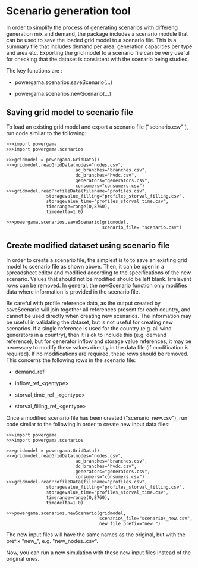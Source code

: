 # Scenario generation tool

In order to simplify the process of generating scenarios with differeng
generation mix and demand, the package includes a scenario module that
can be used to save the loaded grid model to a scenario file. This is a
summary file that includes demand per area, generation capacities per
type and area etc. Exporting the grid model to a scenario file can be
very useful for checking that the dataset is consistent with the
scenario being studied.

The key functions are :

-   powergama.scenarios.saveScenario(\...)

-   powergama.scenarios.newScenario(\...)

## Saving grid model to scenario file

To load an existing grid model and export a scenario file
("scenario.csv"'), run code similar to the following:

    >>>import powergama
    >>>import powergama.scenarios

    >>>gridmodel = powergama.GridData()
    >>>gridmodel.readGridData(nodes="nodes.csv",
                              ac_branches="branches.csv",
                              dc_branches="hvdc.csv",
                              generators="generators.csv",
                              consumers="consumers.csv")
    >>>gridmodel.readProfileData(filename="profiles.csv",
                   storagevalue_filling="profiles_storval_filling.csv",
                   storagevalue_time="profiles_storval_time.csv",
                   timerange=range(0,8760), 
                   timedelta=1.0)

    >>>powergama.scenarios.saveScenario(gridmodel, 
                                        scenario_file= "scenario.csv")

## Create modified dataset using scenario file

In order to create a scenario file, the simplest is to to save an
existing grid model to scenario file as shown above. Then, it can be
open in a spreadsheet editor and modified according to the
specifications of the new scenario. Values that should not be modified
should be left blank. Irrelevant rows can be removed. In general, the
newScenario function only modifies data where information is provided in
the scenario file.

Be careful with profile reference data, as the output created by
saveScenario will join together all references present for each country,
and cannot be used directly when creating new scenarios. The information
may be useful in validating the dataset, but is not useful for creating
new scenarios. If a single reference is used for the country (e.g. all
wind generators in a country), then it is ok to include this (e.g.
demand reference), but for generator inflow and storage value
references, it may be necessary to modify these values directly in the
data file (if modification is required). If no modifications are
required, these rows should be removed. This concerns the following rows
in the scenario file:

-   demand_ref

-   inflow_ref\_\<gentype\>

-   storval_time_ref \_\<gentype\>

-   storval_filling_ref\_\<gentype\>

Once a modified scenario file has been created ("scenario_new.csv"), run
code similar to the following in order to create new input data files:

    >>>import powergama
    >>>import powergama.scenarios

    >>>gridmodel = powergama.GridData()
    >>>gridmodel.readGridData(nodes="nodes.csv",
                              ac_branches="branches.csv",
                              dc_branches="hvdc.csv",
                              generators="generators.csv",
                              consumers="consumers.csv")
    >>>gridmodel.readProfileData(filename="profiles.csv",
                   storagevalue_filling="profiles_storval_filling.csv",
                   storagevalue_time="profiles_storval_time.csv",
                   timerange=range(0,8760), 
                   timedelta=1.0)
                
    >>>powergama.scenarios.newScenario(gridmodel, 
                                       scenario\_file="scenario\_new.csv", 
                                       new_file_prefix="new_")

The new input files will have the same names as the original, but with
the prefix "new\_", e.g. "new_nodes..csv".

Now, you can run a new simulation with these new input files instead of
the original ones.
